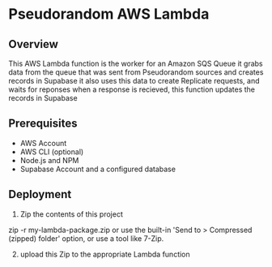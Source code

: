 # Pseudorandom AWS Lambda

## Overview
This AWS Lambda function is the worker for an Amazon SQS Queue
it grabs data from the queue that was sent from Pseudorandom sources 
and creates records in Supabase
it also uses this data to create Replicate requests, and waits for reponses
when a response is recieved, this function updates the records in Supabase

## Prerequisites
- AWS Account
- AWS CLI (optional)
- Node.js and NPM
- Supabase Account and a configured database

## Deployment

1. Zip the contents of this project

zip -r my-lambda-package.zip
 or
use the built-in 'Send to > Compressed (zipped) folder' option, or use a tool like 7-Zip.

2. upload this Zip to the appropriate Lambda function


